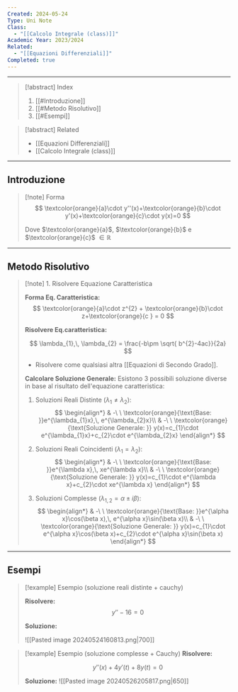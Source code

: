 ```yaml
---
Created: 2024-05-24
Type: Uni Note
Class:
  - "[[Calcolo Integrale (class)]]"
Academic Year: 2023/2024
Related:
  - "[[Equazioni Differenziali]]"
Completed: true
---
```

---

>[!abstract] Index
>1. [[#Introduzione]]
>2. [[#Metodo Risolutivo]]
>3. [[#Esempi]]

>[!abstract] Related
>- [[Equazioni Differenziali]]
>- [[Calcolo Integrale (class)]]

---
## Introduzione

>[!note] Forma
>$$
>\textcolor{orange}{a}\cdot y''(x)+\textcolor{orange}{b}\cdot y'(x)+\textcolor{orange}{c}\cdot y(x)=0
>$$
>
>Dove $\textcolor{orange}{a}$, $\textcolor{orange}{b}$ e $\textcolor{orange}{c}$ $\in\mathbb{R}$

---
## Metodo Risolutivo

>[!note] 1\. Risolvere Equazione Caratteristica
>
>**Forma Eq. Caratteristica:** 
>$$
>\textcolor{orange}{a}\cdot z^{2} + \textcolor{orange}{b}\cdot z+\textcolor{orange}{c } = 0
>$$ 
>
>**Risolvere Eq.caratteristica:** 
>
>$$
>\lambda_{1},\, \lambda_{2} = \frac{-b\pm \sqrt{ b^{2}-4ac}}{2a}
>$$
>
>- Risolvere come qualsiasi altra [[Equazioni di Secondo Grado]].
>
>**Calcolare Soluzione Generale:**
>Esistono 3 possibili soluzione diverse in base al risultato dell'equazione caratteristica:
>1. Soluzioni Reali Distinte $(\lambda_{1}\not =\lambda_{2})$:
>$$
>\begin{align*}
>& -\ \ \textcolor{orange}{\text{Base: }}e^{\lambda_{1}x},\, e^{\lambda_{2}x}\\
>& -\ \ \textcolor{orange}{\text{Soluzione Generale: }} y(x)=c_{1}\cdot e^{\lambda_{1}x}+c_{2}\cdot e^{\lambda_{2}x}
>\end{align*}
>$$
>
>2. Soluzioni Reali Coincidenti $(\lambda_{1} =\lambda_{2})$:
>$$
>\begin{align*}
>& -\ \ \textcolor{orange}{\text{Base: }}e^{\lambda x},\, xe^{\lambda x}\\
>& -\ \ \textcolor{orange}{\text{Soluzione Generale: }} y(x)=c_{1}\cdot e^{\lambda x}+c_{2}\cdot xe^{\lambda x}
>\end{align*}
>$$
>
>3. Soluzioni Complesse $(\lambda_{1,2} =\alpha\pm i\beta)$:
>$$
>\begin{align*}
>& -\ \ \textcolor{orange}{\text{Base: }}e^{\alpha x}\cos(\beta x),\, e^{\alpha x}\sin(\beta x)\\
>& -\ \ \textcolor{orange}{\text{Soluzione Generale: }} y(x)=c_{1}\cdot e^{\alpha x}\cos(\beta x)+c_{2}\cdot e^{\alpha x}\sin(\beta x)
>\end{align*}
>$$

---
## Esempi

>[!example] Esempio (soluzione reali distinte + cauchy)
>
>**Risolvere:** 
>$$
>y''-16=0
>$$
>
>**Soluzione:**
>
>![[Pasted image 20240524160813.png|700]]

>[!example] Esempio (soluzione complesse + Cauchy)
>**Risolvere:**
>
>$$
>y''(x)+4y'(t)+8y(t)=0
>$$
>
>**Soluzione:**
>![[Pasted image 20240526205817.png|650]]


